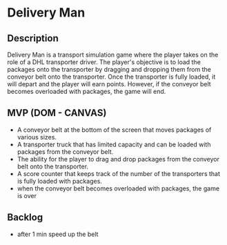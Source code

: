 # Delivery Man

## Description

Delivery Man is a transport simulation game where the player takes on the role of a DHL transporter driver. The player's objective is to load the packages onto the transporter by dragging and dropping them from the conveyor belt onto the transporter. Once the transporter is fully loaded, it will depart and the player will earn points. However, if the conveyor belt becomes overloaded with packages, the game will end.

## MVP (DOM - CANVAS)

- A conveyor belt at the bottom of the screen that moves packages of various sizes.
- A transporter truck that has limited capacity and can be loaded with packages from the conveyor belt.
- The ability for the player to drag and drop packages from the conveyor belt onto the transporter.
- A score counter that keeps track of the number of the transporters that is fully loaded with packages.
- when the conveyor belt becomes overloaded with packages, the game is over

## Backlog

- after 1 min speed up the belt

<!-- - add scoreboard
- Ability to start the game on increased dificulty lvl -->

<!-- ## Data Structure

# main.js

- buildSplashScreen () {}
- buildGameScreen () {}
- buildGameOverScreen () {}

# game.js

- Game () {}
- starLoop () {}
- checkCollisions () {}
- addTentacle () {}
- clearCanvas () {}
- updateCanvas () {}
- drawCanvas () {}
- GameOver () {}

# ship.js

- Ship () {
    this.x;
    this.y;
    this.direction;
    this.size
}
- draw () {}
- move () {}
- shoot () {}
- checkScreenCollision () {}

# tentacle.js

- Tentacle () {
    this.x;
    this.y;
    this.direction;
    this.size
}
- draw () {}
- move () {}
- checkCollisionBotton () {}

# cannonball.js

- Cannonball () {
    this.x;
    this.y;
    this.direction;
    this.size
}
- draw () {}
- move () {}
- checkCollisionTop () {}

## States y States Transitions
Definition of the different states and their transition (transition functions)

- splashScreen
- gameScreen
- gameOverScreen

## Links

### Trello
[Link url](https://trello.com/b/CWviY2zv/kraken-brigade-project)

### Git
URls for the project repo and deploy
[Link Repo](https://github.com/jorgeberrizbeitia/kraken-brigade)
[Link Deploy](https://jorgeberrizbeitia.github.io/kraken-brigade/)

### Slides
URls for the project presentation (slides)
[Link Slides.com](https://docs.google.com/presentation/d/138o01hAz-0gXepN78RsDgse12HiiuN7Fz_N_hJnI9_g/edit?usp=sharing) -->
